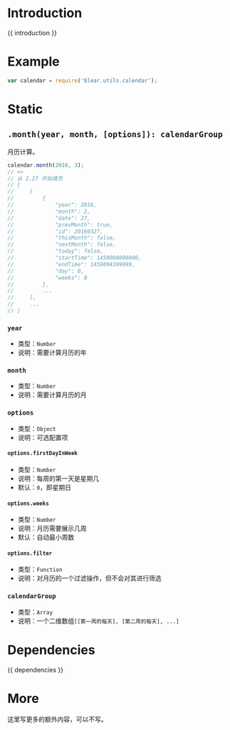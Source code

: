 # Introduction
{{ introduction }}


# Example
```js
var calendar = require('blear.utils.calendar');
```


# Static
## `.month(year, month, [options]): calendarGroup`
月历计算。
```js
calendar.month(2016, 3);
// =>
// 从 2.27 开始填充
// [
//     [
//         {
//             "year": 2016,
//             "month": 2,
//             "date": 27,
//             "prevMonth": true,
//             "id": 20160327,
//             "thisMonth": false,
//             "nextMonth": false,
//             "today": false,
//             "startTime": 1459008000000,
//             "endTime": 1459094399999,
//             "day": 0,
//             "weeks": 0
//         },
//         ...
//     ],
//     ...
// ]
```

### `year`
- 类型：`Number`
- 说明：需要计算月历的年

### `month`
- 类型：`Number`
- 说明：需要计算月历的月

### `options`
- 类型：`Object`
- 说明：可选配置项

#### `options.firstDayInWeek`
- 类型：`Number`
- 说明：每周的第一天是星期几
- 默认：`0`，即星期日

#### `options.weeks`
- 类型：`Number`
- 说明：月历需要展示几周
- 默认：自动最小周数

#### `options.filter`
- 类型：`Function`
- 说明：对月历的一个过滤操作，但不会对其进行筛选

### `calendarGroup`
- 类型：`Array`
- 说明：一个二维数组`[[第一周的每天], [第二周的每天], ...]`


# Dependencies
{{ dependencies }}


# More
这里写更多的额外内容，可以不写。

